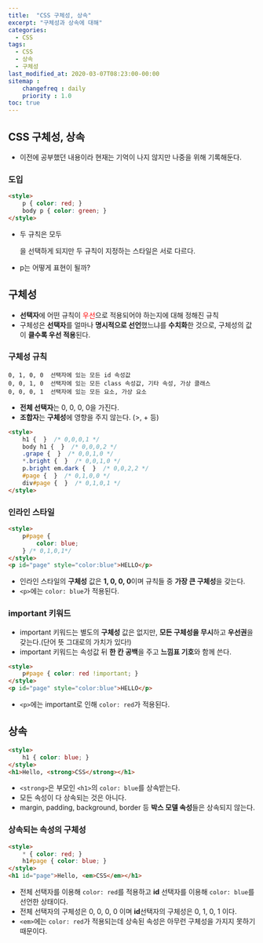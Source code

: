 ```yaml
---
title:  "CSS 구체성, 상속"
excerpt: "구체성과 상속에 대해"
categories:
  - CSS
tags:
  - CSS
  - 상속
  - 구체성
last_modified_at: 2020-03-07T08:23:00-00:00
sitemap :
    changefreq : daily
    priority : 1.0
toc: true
---
```


## CSS 구체성, 상속
- 이전에 공부했던 내용이라 현재는 기억이 나지 않지만 나중을 위해 기록해둔다.

### 도입
```html
<style>
    p { color: red; }
    body p { color: green; }
</style>
```
- 두 규칙은 모두 <p>을 선택하게 되지만 두 규칙이 지정하는 스타일은 서로 다르다.
- p는 어떻게 표현이 될까?

## 구체성
- **선택자**에 어떤 규칙이  <span style="color:red">우선</span>으로 적용되어야 하는지에 대해 정해진 규칙
- 구체성은 **선택자**를 얼마나 **명시적으로 선언**했느냐를 **수치화**한 것으로, 구체성의 값이 **클수록 우선 적용**된다.

### 구체성 규칙
```
0, 1, 0, 0	선택자에 있는 모든 id 속성값
0, 0, 1, 0	선택자에 있는 모든 class 속성값, 기타 속성, 가상 클래스 
0, 0, 0, 1	선택자에 있는 모든 요소, 가상 요소 
```
- **전체 선택자**는 0, 0, 0, 0을 가진다. 
- **조합자**는 **구체성**에 영향을 주지 않는다. (>, + 등)

```html
<style>
    h1 {  }  /* 0,0,0,1 */
    body h1 {  }  /* 0,0,0,2 */
    .grape {  }  /* 0,0,1,0 */
    *.bright {  }  /* 0,0,1,0 */
    p.bright em.dark {  }  /* 0,0,2,2 */
    #page {  }  /* 0,1,0,0 */
    div#page {  }  /* 0,1,0,1 */
</style>
```

### 인라인 스타일
```html
<style>
    p#page {
        color: blue; 
    } /* 0,1,0,1*/
</style>
<p id="page" style="color:blue">HELLO</p>
```
- 인라인 스타일의 **구체성** 값은 **1, 0, 0, 0**이며 규칙들 중 **가장 큰 구체성**을 갖는다.
- `<p>`에는 `color: blue`가 적용된다.

### important 키워드
- important 키워드는 별도의 **구체성** 값은 없지만, **모든 구체성을 무시**하고 **우선권**을 갖는다.(단어 뜻 그대로의 가치가 있다!)
- important 키워드는 속성값 뒤 **한 칸 공백**을 주고 **느낌표 기호**와 함께 쓴다.

```html
<style>
    p#page { color: red !important; }
</style>
<p id="page" style="color:blue">HELLO</p>
```
- `<p>`에는 important로 인해 `color: red`가 적용된다.

## 상속
```html
<style>
    h1 { color: blue; }
</style>
<h1>Hello, <strong>CSS</strong></h1>
```
-  `<strong>`은 부모인 `<h1>`의 `color: blue`를 상속받는다.
- 모든 속성이 다 상속되는 것은 아니다.
- margin, padding, background, border 등 **박스 모델 속성**들은 상속되지 않는다.

### 상속되는 속성의 구체성
```html
<style>
    * { color: red; }
    h1#page { color: blue; }
</style>
<h1 id="page">Hello, <em>CSS</em></h1>
```
- 전체 선택자를 이용해 `color: red`를 적용하고 **id** 선택자를 이용해 `color: blue`를 선언한 상태이다.
- 전체 선택자의 구체성은 0, 0, 0, 0 이며 **id**선택자의 구체성은 0, 1, 0, 1 이다.
- `<em>`에는 `color: red`가 적용되는데 상속된 속성은 아무런 구체성을 가지지 못하기 때문이다.